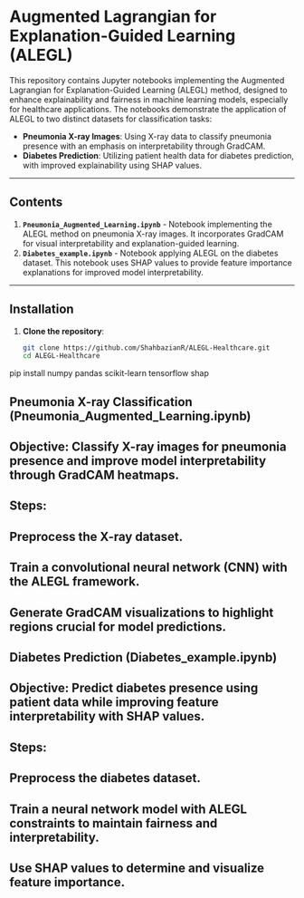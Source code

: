 # Augmented Lagrangian for Explanation-Guided Learning (ALEGL)

This repository contains Jupyter notebooks implementing the Augmented Lagrangian for Explanation-Guided Learning (ALEGL) method, designed to enhance explainability and fairness in machine learning models, especially for healthcare applications. The notebooks demonstrate the application of ALEGL to two distinct datasets for classification tasks:

- **Pneumonia X-ray Images**: Using X-ray data to classify pneumonia presence with an emphasis on interpretability through GradCAM.
- **Diabetes Prediction**: Utilizing patient health data for diabetes prediction, with improved explainability using SHAP values.

---

## Contents

1. **`Pneumonia_Augmented_Learning.ipynb`** - Notebook implementing the ALEGL method on pneumonia X-ray images. It incorporates GradCAM for visual interpretability and explanation-guided learning.
2. **`Diabetes_example.ipynb`** - Notebook applying ALEGL on the diabetes dataset. This notebook uses SHAP values to provide feature importance explanations for improved model interpretability.

---

## Installation

1. **Clone the repository**:
   ```bash
   git clone https://github.com/ShahbazianR/ALEGL-Healthcare.git
   cd ALEGL-Healthcare
pip install numpy pandas scikit-learn tensorflow shap




## Pneumonia X-ray Classification (Pneumonia_Augmented_Learning.ipynb)

## Objective: Classify X-ray images for pneumonia presence and improve model interpretability through GradCAM heatmaps.
## Steps:

## Preprocess the X-ray dataset.
## Train a convolutional neural network (CNN) with the ALEGL framework.
## Generate GradCAM visualizations to highlight regions crucial for model predictions.


## Diabetes Prediction (Diabetes_example.ipynb)

## Objective: Predict diabetes presence using patient data while improving feature interpretability with SHAP values.
## Steps:

## Preprocess the diabetes dataset.
## Train a neural network model with ALEGL constraints to maintain fairness and interpretability.
## Use SHAP values to determine and visualize feature importance.
